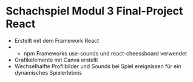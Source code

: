 # Schachspiel Modul 3 Final-Project React
- Erstellt mit dem Framework React
- - npm Frameworks use-sounds und react-cheessboard verwendet
- Grafikelemente mit Canva erstellt
- Wechselhalfte Profilbilder und Sounds bei Spiel ereignissen für ein dynamisches Spielerlebnis
